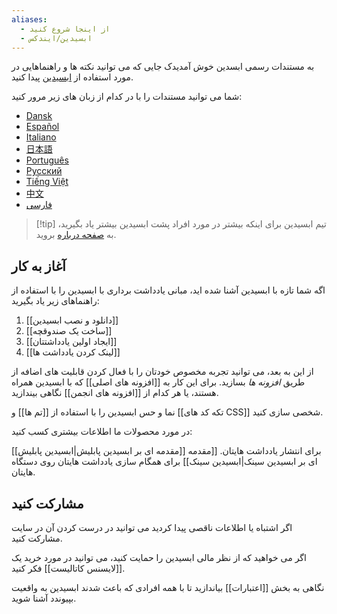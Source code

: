 ```yaml
---
aliases:
  - از اینجا شروع کنید
  - ابسیدین/ایندکس
---
```



به مستندات رسمی ابسدین خوش آمدیدک جایی که می توانید نکته ها و راهنماهایی در مورد استفاده از [ابسیدین](https://obsidian.md) پیدا کنید. 

شما می توانید مستندات را با در کدام از زبان های زیر مرور کنید:

- [Dansk](https://publish.obsidian.md/help-da)
- [Español](https://publish.obsidian.md/help-es)
- [Italiano](https://publish.obsidian.md/help-it)
- [日本語](https://publish.obsidian.md/help-ja)
- [Português](https://publish.obsidian.md/help-pt-br)
- [Русский](https://publish.obsidian.md/help-ru)
- [Tiếng Việt](https://publish.obsidian.md/help-vi)
- [中文](https://publish.obsidian.md/help-zh)
- [فارسی](https://publish.obsidian.md/help-fa)

> [!tip] تیم ابسیدین
> برای اینکه بیشتر در مورد افراد پشت ابسیدین بیشتر یاد بگیرید، به [صفحه درباره](https://obsidian.md/about) بروید.

## آغاز به کار

اگه شما تازه با ابسیدین آشنا شده اید، مبانی یادداشت برداری با ابسیدین را با استفاده از راهنماهای زیر یاد بگیرید: 

1. [[دانلود و نصب ابسیدین]]
2. [[ساخت یک صندوقچه]]
3. [[ایجاد اولین یادداشتتان]]
4. [[لینک کردن یادداشت ها]]

از این به بعد، می توانید تجربه مخصوص خودتان را با فعال کردن قابلیت های اضافه از طریق _افزونه ها_ بسازید. برای این کار به [[افزونه های اصلی]] که با ابسیدین همراه هستند، یا هر کدام از [[افزونه های انجمن]] نگاهی بیندازید. 

نما و حس ابسیدین را با استفاده از [[تم ها]] و [[تکه کد های CSS]] شخصی سازی کنید. 

در مورد محصولات ما اطلاعات بیشتری کسب کنید: 

[[مقدمه ای بر ابسیدین پابلیش|ابسیدین پابلیش]] برای انتشار یادداشت هایتان. 
[[مقدمه ای بر ابسیدین سینک|ابسیدین سینک]] برای همگام سازی یادداشت هایتان روی دستگاه هایتان. 

## مشارکت کنید

اگر اشتباه یا اطلاعات ناقصی پیدا کردید می توانید در درست کردن آن در سایت مشارکت کنید. 

اگر می خواهید که از نظر مالی ابسیدین را حمایت کنید، می توانید در مورد خرید یک [[لایسنس کاتالیست]] فکر کنید.  

نگاهی به بخش [[اعتبارات]] بیاندازید تا با همه افرادی که باعث شدند ابسیدین به واقعیت بپیوندد آشنا شوید. 

